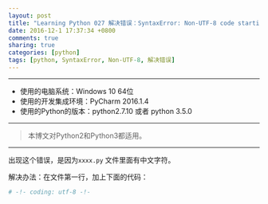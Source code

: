 ```yaml
---
layout: post
title: "Learning Python 027 解决错误：SyntaxError: Non-UTF-8 code starting with \'\\xc8\' in file xxxx.py"
date: 2016-12-1 17:37:34 +0800
comments: true
sharing: true
categories: [python]
tags: [python, SyntaxError, Non-UTF-8, 解决错误]
---
```




---

* 使用的电脑系统：Windows 10 64位
* 使用的开发集成环境：PyCharm 2016.1.4
* 使用的Python的版本：python2.7.10 或者 python 3.5.0

---

> 本博文对Python2和Python3都适用。


----------

出现这个错误，是因为`xxxx.py` 文件里面有中文字符。

解决办法：在文件第一行，加上下面的代码：

```python
# -!- coding: utf-8 -!-
```

